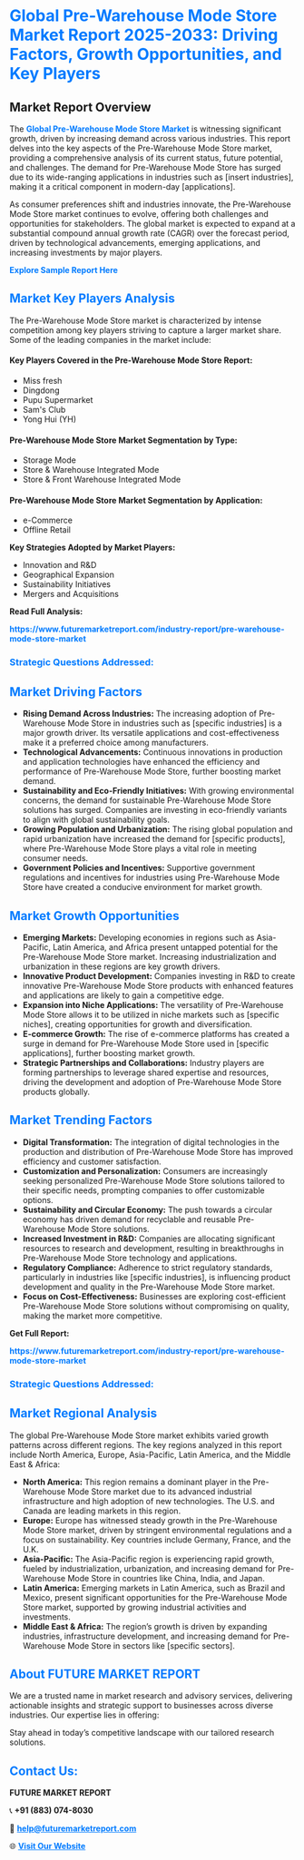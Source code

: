 <h1 style="color: #007BFF;">Global Pre-Warehouse Mode Store Market Report 2025-2033: Driving Factors, Growth Opportunities, and Key Players</h1>

<section id="overview">
<h2>Market Report Overview</h2>
<p>The <a href="https://www.futuremarketreport.com/industry-report/pre-warehouse-mode-store-market" style="color: #007BFF; text-decoration: none;"><strong>Global Pre-Warehouse Mode Store Market</strong></a> is witnessing significant growth, driven by increasing demand across various industries. This report delves into the key aspects of the Pre-Warehouse Mode Store market, providing a comprehensive analysis of its current status, future potential, and challenges. The demand for Pre-Warehouse Mode Store has surged due to its wide-ranging applications in industries such as [insert industries], making it a critical component in modern-day [applications].</p>
<p>As consumer preferences shift and industries innovate, the Pre-Warehouse Mode Store market continues to evolve, offering both challenges and opportunities for stakeholders. The global market is expected to expand at a substantial compound annual growth rate (CAGR) over the forecast period, driven by technological advancements, emerging applications, and increasing investments by major players.</p>
</section>

<section id="overview">
<p><a href="https://www.futuremarketreport.com/request-sample/reportId=50261" style="color: #007BFF; text-decoration: none;"><strong>Explore Sample Report Here</strong></a></p>
</section>

<section id="key-players">
<h2 style="color: #007BFF;">Market Key Players Analysis</h2>
<p>The Pre-Warehouse Mode Store market is characterized by intense competition among key players striving to capture a larger market share. Some of the leading companies in the market include:</p>
<h4>Key Players Covered in the Pre-Warehouse Mode Store Report:</h4>
<ul><li>Miss fresh</li><li>Dingdong</li><li>Pupu Supermarket</li><li>Sam&#039;s Club</li><li>Yong Hui (YH)</li></ul>
<h4>Pre-Warehouse Mode Store Market Segmentation by Type:</h4>
<ul><li>Storage Mode</li><li>Store &amp; Warehouse Integrated Mode</li><li>Store &amp; Front Warehouse Integrated Mode</li></ul>

<h4>Pre-Warehouse Mode Store Market Segmentation by Application:</h4>
<ul><li>e-Commerce</li><li>Offline Retail</li></ul>
<p><strong>Key Strategies Adopted by Market Players:</strong></p>
<ul>
<li>Innovation and R&D</li>
<li>Geographical Expansion</li>
<li>Sustainability Initiatives</li>
<li>Mergers and Acquisitions</li>
</ul>
</section>

<section>
<p><strong>Read Full Analysis: </strong></p><a href="https://www.futuremarketreport.com/industry-report/pre-warehouse-mode-store-market" style="color: #007BFF; text-decoration: none;"><strong>https://www.futuremarketreport.com/industry-report/pre-warehouse-mode-store-market</strong></a>
<h3 style="color: #007BFF;">Strategic Questions Addressed:</h3>
</section>

<section id="driving-factors">
<h2 style="color: #007BFF;">Market Driving Factors</h2>
<ul>
<li><strong>Rising Demand Across Industries:</strong> The increasing adoption of Pre-Warehouse Mode Store in industries such as [specific industries] is a major growth driver. Its versatile applications and cost-effectiveness make it a preferred choice among manufacturers.</li>
<li><strong>Technological Advancements:</strong> Continuous innovations in production and application technologies have enhanced the efficiency and performance of Pre-Warehouse Mode Store, further boosting market demand.</li>
<li><strong>Sustainability and Eco-Friendly Initiatives:</strong> With growing environmental concerns, the demand for sustainable Pre-Warehouse Mode Store solutions has surged. Companies are investing in eco-friendly variants to align with global sustainability goals.</li>
<li><strong>Growing Population and Urbanization:</strong> The rising global population and rapid urbanization have increased the demand for [specific products], where Pre-Warehouse Mode Store plays a vital role in meeting consumer needs.</li>
<li><strong>Government Policies and Incentives:</strong> Supportive government regulations and incentives for industries using Pre-Warehouse Mode Store have created a conducive environment for market growth.</li>
</ul>
</section>

<section id="growth-opportunities">
<h2 style="color: #007BFF;">Market Growth Opportunities</h2>
<ul>
<li><strong>Emerging Markets:</strong> Developing economies in regions such as Asia-Pacific, Latin America, and Africa present untapped potential for the Pre-Warehouse Mode Store market. Increasing industrialization and urbanization in these regions are key growth drivers.</li>
<li><strong>Innovative Product Development:</strong> Companies investing in R&D to create innovative Pre-Warehouse Mode Store products with enhanced features and applications are likely to gain a competitive edge.</li>
<li><strong>Expansion into Niche Applications:</strong> The versatility of Pre-Warehouse Mode Store allows it to be utilized in niche markets such as [specific niches], creating opportunities for growth and diversification.</li>
<li><strong>E-commerce Growth:</strong> The rise of e-commerce platforms has created a surge in demand for Pre-Warehouse Mode Store used in [specific applications], further boosting market growth.</li>
<li><strong>Strategic Partnerships and Collaborations:</strong> Industry players are forming partnerships to leverage shared expertise and resources, driving the development and adoption of Pre-Warehouse Mode Store products globally.</li>
</ul>
</section>

<section id="trending-factors">
<h2 style="color: #007BFF;">Market Trending Factors</h2>
<ul>
<li><strong>Digital Transformation:</strong> The integration of digital technologies in the production and distribution of Pre-Warehouse Mode Store has improved efficiency and customer satisfaction.</li>
<li><strong>Customization and Personalization:</strong> Consumers are increasingly seeking personalized Pre-Warehouse Mode Store solutions tailored to their specific needs, prompting companies to offer customizable options.</li>
<li><strong>Sustainability and Circular Economy:</strong> The push towards a circular economy has driven demand for recyclable and reusable Pre-Warehouse Mode Store solutions.</li>
<li><strong>Increased Investment in R&D:</strong> Companies are allocating significant resources to research and development, resulting in breakthroughs in Pre-Warehouse Mode Store technology and applications.</li>
<li><strong>Regulatory Compliance:</strong> Adherence to strict regulatory standards, particularly in industries like [specific industries], is influencing product development and quality in the Pre-Warehouse Mode Store market.</li>
<li><strong>Focus on Cost-Effectiveness:</strong> Businesses are exploring cost-efficient Pre-Warehouse Mode Store solutions without compromising on quality, making the market more competitive.</li>
</ul>
</section>

<section>
<p><strong>Get Full Report: </strong></p><a href="https://www.futuremarketreport.com/industry-report/pre-warehouse-mode-store-market" style="color: #007BFF; text-decoration: none;"><strong>https://www.futuremarketreport.com/industry-report/pre-warehouse-mode-store-market</strong></a>
<h3 style="color: #007BFF;">Strategic Questions Addressed:</h3>
</section>


<section id="regional-analysis">
<h2 style="color: #007BFF;">Market Regional Analysis</h2>
<p>The global Pre-Warehouse Mode Store market exhibits varied growth patterns across different regions. The key regions analyzed in this report include North America, Europe, Asia-Pacific, Latin America, and the Middle East & Africa:</p>
<ul>
<li><strong>North America:</strong> This region remains a dominant player in the Pre-Warehouse Mode Store market due to its advanced industrial infrastructure and high adoption of new technologies. The U.S. and Canada are leading markets in this region.</li>
<li><strong>Europe:</strong> Europe has witnessed steady growth in the Pre-Warehouse Mode Store market, driven by stringent environmental regulations and a focus on sustainability. Key countries include Germany, France, and the U.K.</li>
<li><strong>Asia-Pacific:</strong> The Asia-Pacific region is experiencing rapid growth, fueled by industrialization, urbanization, and increasing demand for Pre-Warehouse Mode Store in countries like China, India, and Japan.</li>
<li><strong>Latin America:</strong> Emerging markets in Latin America, such as Brazil and Mexico, present significant opportunities for the Pre-Warehouse Mode Store market, supported by growing industrial activities and investments.</li>
<li><strong>Middle East & Africa:</strong> The region’s growth is driven by expanding industries, infrastructure development, and increasing demand for Pre-Warehouse Mode Store in sectors like [specific sectors].</li>
</ul>
</section>

<footer>
<h2 style="color: #007BFF;">About FUTURE MARKET REPORT</h2>
<p>We are a trusted name in market research and advisory services, delivering actionable insights and strategic support to businesses across diverse industries. Our expertise lies in offering:</p>

<p>Stay ahead in today’s competitive landscape with our tailored research solutions.</p>

<h2 style="color: #007BFF;">Contact Us:</h2>
<p><strong>FUTURE MARKET REPORT</strong></p>
<p>📞 <strong>+91 (883) 074-8030</strong></p>
<p>📧 <strong><a href="mailto:help@futuremarketreport.com" style="color: #007BFF;">help@futuremarketreport.com</a></strong></p>
<p>🌐 <strong><a href="https://www.futuremarketreport.com/" style="color: #007BFF;">Visit Our Website</a></strong></p>
</footer>